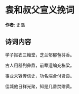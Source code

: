 # 袁和叔父宣义挽词

**作者**: 史浩

## 诗词内容

学子抠衣三鳣堂，芝兰郁郁苞芬香。

古人用器列彜鼎，前辈遗编充栋梁。

事业未容传信史，功名端合付贤良。

佳城他日祥光聚，知是几番焚赠黄。

